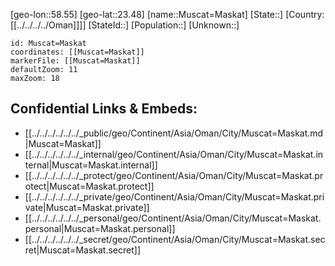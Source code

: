 ﻿---
location: [23.48,58.55]
mapzoom: [7,12] 
mapmarker: city 
type: City
tags:
- geo/City


SpocWebEntityId: 32639
isDeleted: false
confidential: public

---
[geo-lon::58.55]
[geo-lat::23.48]
[name::Muscat=Maskat]
[State::]
[Country:[[../../../../Oman]]]]
[StateId::]
[Population::]
[Unknown::]


```leaflet
id: Muscat=Maskat
coordinates: [[Muscat=Maskat]]
markerFile: [[Muscat=Maskat]]
defaultZoom: 11 
maxZoom: 18
```


## Confidential Links & Embeds: 
- [[../../../../../../_public/geo/Continent/Asia/Oman/City/Muscat=Maskat.md|Muscat=Maskat]] 
- [[../../../../../../_internal/geo/Continent/Asia/Oman/City/Muscat=Maskat.internal|Muscat=Maskat.internal]] 
- [[../../../../../../_protect/geo/Continent/Asia/Oman/City/Muscat=Maskat.protect|Muscat=Maskat.protect]] 
- [[../../../../../../_private/geo/Continent/Asia/Oman/City/Muscat=Maskat.private|Muscat=Maskat.private]] 
- [[../../../../../../_personal/geo/Continent/Asia/Oman/City/Muscat=Maskat.personal|Muscat=Maskat.personal]] 
- [[../../../../../../_secret/geo/Continent/Asia/Oman/City/Muscat=Maskat.secret|Muscat=Maskat.secret]] 
